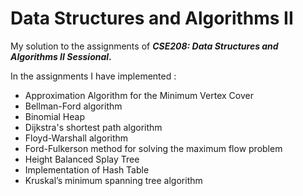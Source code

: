 # Data Structures and Algorithms II

My solution to the assignments of ***CSE208: Data Structures and Algorithms II Sessional*.**

In the assignments I have implemented :

- Approximation Algorithm for the Minimum Vertex Cover
- Bellman-Ford algorithm
- Binomial Heap
- Dijkstra's shortest path algorithm
- Floyd-Warshall algorithm
- Ford-Fulkerson method for solving the maximum flow problem
- Height Balanced Splay Tree
- Implementation of Hash Table
- Kruskal’s minimum spanning tree algorithm
